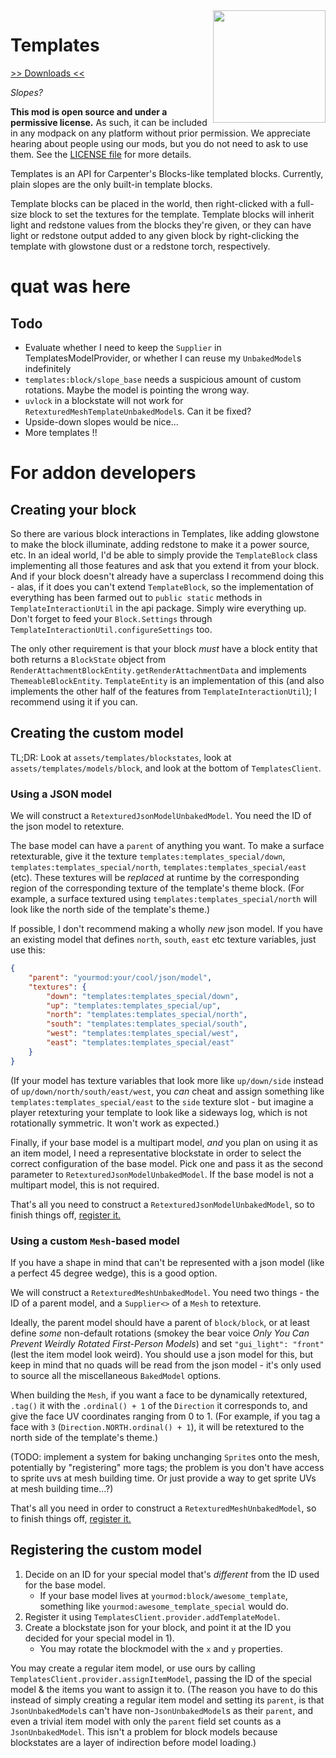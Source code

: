 <img src="icon.png" align="right" width="180px"/>

# Templates

[>> Downloads <<](https://github.com/CottonMC/Templates/releases)

*Slopes?*

**This mod is open source and under a permissive license.** As such, it can be included in any modpack on any platform without prior permission. We appreciate hearing about people using our mods, but you do not need to ask to use them. See the [LICENSE file](LICENSE) for more details.

Templates is an API for Carpenter's Blocks-like templated blocks. Currently, plain slopes are the only built-in template blocks.

Template blocks can be placed in the world, then right-clicked with a full-size block to set the textures for the template. Template blocks will inherit light and redstone values from the blocks they're given, or they can have light or redstone output added to any given block by right-clicking the template with glowstone dust or a redstone torch, respectively.

# quat was here

## Todo

* Evaluate whether I need to keep the `Supplier` in TemplatesModelProvider, or whether I can reuse my `UnbakedModel`s indefinitely
* `templates:block/slope_base` needs a suspicious amount of custom rotations. Maybe the model is pointing the wrong way.
* `uvlock` in a blockstate will not work for `RetexturedMeshTemplateUnbakedModel`s. Can it be fixed?
* Upside-down slopes would be nice...
* More templates !!

# For addon developers

## Creating your block

So there are various block interactions in Templates, like adding glowstone to make the block illuminate, adding redstone to make it a power source, etc. In an ideal world, I'd be able to simply provide the `TemplateBlock` class implementing all those features and ask that you extend it from your block. And if your block doesn't already have a superclass I recommend doing this - alas, if it does you can't extend `TemplateBlock`, so the implementation of everything has been farmed out to `public static` methods in `TemplateInteractionUtil` in the api package. Simply wire everything up. Don't forget to feed your `Block.Settings` through `TemplateInteractionUtil.configureSettings` too.

The only other requirement is that your block *must* have a block entity that both returns a `BlockState` object from `RenderAttachmentBlockEntity.getRenderAttachmentData` and implements `ThemeableBlockEntity`. `TemplateEntity` is an implementation of this (and also implements the other half of the features from `TemplateInteractionUtil`); I recommend using it if you can.

## Creating the custom model

TL;DR: Look at `assets/templates/blockstates`, look at `assets/templates/models/block`, and look at the bottom of `TemplatesClient`.

### Using a JSON model

We will construct a `RetexturedJsonModelUnbakedModel`. You need the ID of the json model to retexture.

The base model can have a `parent` of anything you want. To make a surface retexturable, give it the texture `templates:templates_special/down`, `templates:templates_special/north`, `templates:templates_special/east` (etc). These textures will be *replaced* at runtime by the corresponding region of the corresponding texture of the template's theme block. (For example, a surface textured using `templates:templates_special/north` will look like the north side of the template's theme.)

If possible, I don't recommend making a wholly *new* json model. If you have an existing model that defines `north`, `south`, `east` etc texture variables, just use this:

```json
{
	"parent": "yourmod:your/cool/json/model",
	"textures": {
		"down": "templates:templates_special/down",
		"up": "templates:templates_special/up",
		"north": "templates:templates_special/north",
		"south": "templates:templates_special/south",
		"west": "templates:templates_special/west",
		"east": "templates:templates_special/east"
	}
}
```

(If your model has texture variables that look more like `up/down/side` instead of `up/down/north/south/east/west`, you *can* cheat and assign something like `templates:templates_special/east` to the `side` texture slot - but imagine a player retexturing your template to look like a sideways log, which is not rotationally symmetric. It won't work as expected.)

Finally, if your base model is a multipart model, *and* you plan on using it as an item model, I need a representative blockstate in order to select the correct configuration of the base model. Pick one and pass it as the second parameter to `RetexturedJsonModelUnbakedModel`. If the base model is not a multipart model, this is not required.

That's all you need to construct a `RetexturedJsonModelUnbakedModel`, so to finish things off, [register it.](#registering-the-custom-model)

### Using a custom `Mesh`-based model

If you have a shape in mind that can't be represented with a json model (like a perfect 45 degree wedge), this is a good option.

We will construct a `RetexturedMeshUnbakedModel`. You need two things - the ID of a parent model, and a `Supplier<>` of a `Mesh` to retexture.

Ideally, the parent model should have a parent of `block/block`, or at least define *some* non-default rotations (smokey the bear voice *Only You Can Prevent Weirdly Rotated First-Person Models*) and set `"gui_light": "front"` (lest the item model look weird). You should use a json model for this, but keep in mind that no quads will be read from the json model - it's only used to source all the miscellaneous `BakedModel` options.

When building the `Mesh`, if you want a face to be dynamically retextured, `.tag()` it with the `.ordinal() + 1` of the `Direction` it corresponds to, and give the face UV coordinates ranging from 0 to 1. (For example, if you tag a face with `3` (`Direction.NORTH.ordinal() + 1`), it will be retextured to the north side of the template's theme.)

(TODO: implement a system for baking unchanging `Sprite`s onto the mesh, potentially by "registering" more tags; the problem is you don't have access to sprite uvs at mesh building time. Or just provide a way to get sprite UVs at mesh building time...?)

That's all you need in order to construct a `RetexturedMeshUnbakedModel`, so to finish things off, [register it.](#registering-the-custom-model)

## Registering the custom model

1. Decide on an ID for your special model that's *different* from the ID used for the base model.
   * If your base model lives at `yourmod:block/awesome_template`, something like `yourmod:awesome_template_special` would do.
2. Register it using `TemplatesClient.provider.addTemplateModel`.
3. Create a blockstate json for your block, and point it at the ID you decided for your special model in 1).
   * You may rotate the blockmodel with the `x` and `y` properties.

You may create a regular item model, or use ours by calling `TemplatesClient.provider.assignItemModel`, passing the ID of the special model & the items you want to assign it to. (The reason you have to do this instead of simply creating a regular item model and setting its `parent`, is that `JsonUnbakedModel`s can't have non-`JsonUnbakedModel`s as their `parent`, and even a trivial item model with only the `parent` field set counts as a `JsonUnbakedModel`. This isn't a problem for block models because blockstates are a layer of indirection before model loading.)